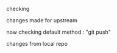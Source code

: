 checking

changes made for upstream

now checking default method : "git push"

changes from local repo
